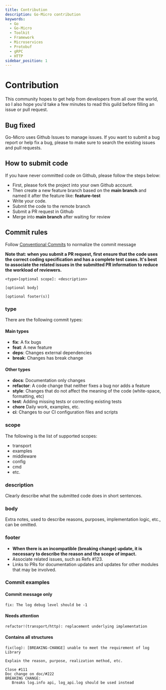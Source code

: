 ```yaml
---
title: Contribution
description: Go-Micro contribution
keywords:
  - Go
  - Go-Micro
  - Toolkit
  - Framework
  - Microservices
  - Protobuf
  - gRPC
  - HTTP
sidebar_position: 1
---
```


# Contribution
This community hopes to get help from developers from all over the world, so I also hope you'd take a few minutes to read this guild before filling an issue or pull request.

## Bug fixed
Go-Micro uses Github Issues to manage issues. If you want to submit a bug report or help fix a bug, please to make sure to search the existing issues and pull requests.

## How to submit code
If you have never committed code on Github, please follow the steps below:

- First, please fork the project into your own Github account.
- Then create a new feature branch based on the **main branch** and named it after the feature like: **feature-test**
- Write your code.
- Submit the code to the remote branch
- Submit a PR request in Github
- Merge into **main branch** after waiting for review

## Commit rules
Follow [Conventional Commits](https://www.conventionalcommits.org/en/v1.0.0/#summary) to normalize the commit message

**Note that: when you submit a PR request, first ensure that the code uses the correct coding specification and has a complete test cases. It's best to associate the related issues in the submitted PR information to reduce the workload of reviewers.**

```
<type>[optional scope]: <description>

[optional body]

[optional footer(s)]
```

### type
There are the following commit types:

#### Main types
- **fix**: A fix bugs
- **feat**: A new feature
- **deps**: Changes external dependencies
- **break**: Changes has break change

#### Other types
- **docs**: Documentation only changes
- **refactor**: A code change that neither fixes a bug nor adds a feature
- **style**: Changes that do not affect the meaning of the code (white-space, formatting, etc)
- **test**: Adding missing tests or correcting existing tests
- **chore** Daily work, examples, etc.
- **ci**: Changes to our CI configuration files and scripts

### scope
The following is the list of supported scopes:

- transport
- examples
- middleware
- config
- cmd
- etc.

### description
Clearly describe what the submitted code does in short sentences.

### body
Extra notes, used to describe reasons, purposes, implementation logic, etc., can be omitted.

### footer
- **When there is an incompatible (breaking change) update, it is necessary to describe the reason and the scope of impact.**
- Associate related issues, such as Refs #123.
- Links to PRs for documentation updates and updates for other modules that may be involved.

### Commit examples

#### Commit message only
```
fix: The log debug level should be -1
```

#### Needs attention
```
refactor!(transport/http): replacement underlying implementation
```

#### Contains all structures
```
fix(log): [BREAKING-CHANGE] unable to meet the requirement of log Library

Explain the reason, purpose, realization method, etc.

Close #111
Doc change on doc/#222
BREAKING CHANGE:
   Breaks log.info api, log_api.log should be used instead
```
